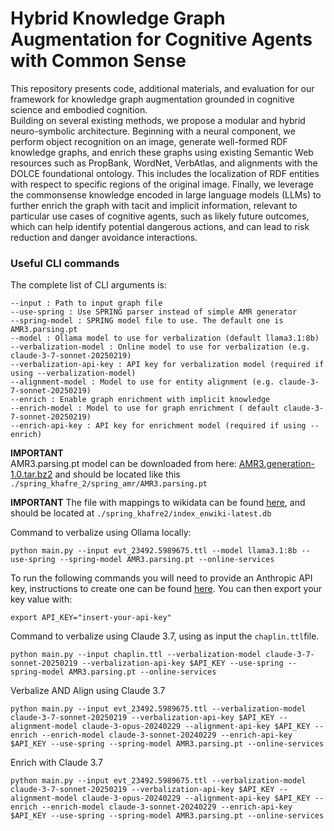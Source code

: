 # Hybrid Knowledge Graph Augmentation for Cognitive Agents with Common Sense
This repository presents code, additional materials, and evaluation for our framework for knowledge graph augmentation grounded in cognitive science and embodied cognition. </br>
Building on several existing methods, we propose a modular and hybrid neuro-symbolic architecture. Beginning with a neural component, we perform object recognition on an image, generate well-formed RDF knowledge graphs, and enrich these graphs using existing Semantic Web resources such as PropBank, WordNet, VerbAtlas, and alignments with the DOLCE foundational ontology. This includes the localization of RDF entities with respect to specific regions of the original image. Finally, we leverage the commonsense knowledge encoded in large language models (LLMs) to further enrich the graph with tacit and implicit information, relevant to particular use cases of cognitive agents, such as likely future outcomes, which can help identify potential dangerous actions, and can lead to risk reduction and danger avoidance interactions.


### Useful CLI commands


The complete list of CLI arguments is:
```
--input : Path to input graph file
--use-spring : Use SPRING parser instead of simple AMR generator
--spring-model : SPRING model file to use. The default one is AMR3.parsing.pt
--model : Ollama model to use for verbalization (default llama3.1:8b)
--verbalization-model : Online model to use for verbalization (e.g. claude-3-7-sonnet-20250219)
--verbalization-api-key : API key for verbalization model (required if using --verbalization-model)
--alignment-model : Model to use for entity alignment (e.g. claude-3-7-sonnet-20250219)
--enrich : Enable graph enrichment with implicit knowledge
--enrich-model : Model to use for graph enrichment ( default claude-3-7-sonnet-20250219)
--enrich-api-key : API key for enrichment model (required if using --enrich)
```





**IMPORTANT** </br>
AMR3.parsing.pt model can be downloaded from here: [AMR3.generation-1.0.tar.bz2](http://nlp.uniroma1.it/AMR/AMR3.generation-1.0.tar.bz2) and should be located like this `./spring_khafre_2/spring_amr/AMR3.parsing.pt`

**IMPORTANT**
The file with mappings to wikidata can be found [here](http://hrilabdemo.ddns.net/index_enwiki-latest.zip), and should be located at `./spring_khafre2/index_enwiki-latest.db`


Command to verbalize using Ollama locally:
```
python main.py --input evt_23492.5989675.ttl --model llama3.1:8b --use-spring --spring-model AMR3.parsing.pt --online-services
```

To run the following commands you will need to provide an Anthropic API key, instructions to create one can be found [here](https://docs.anthropic.com/en/docs/initial-setup).
You can then export your key value with:
```
export API_KEY="insert-your-api-key"
```

Command to verbalize using Claude 3.7, using as input the `chaplin.ttl`file.
```
python main.py --input chaplin.ttl --verbalization-model claude-3-7-sonnet-20250219 --verbalization-api-key $API_KEY --use-spring --spring-model AMR3.parsing.pt --online-services 
```


Verbalize AND Align using Claude 3.7
```
python main.py --input evt_23492.5989675.ttl --verbalization-model claude-3-7-sonnet-20250219 --verbalization-api-key $API_KEY --alignment-model claude-3-opus-20240229 --alignment-api-key $API_KEY --enrich --enrich-model claude-3-sonnet-20240229 --enrich-api-key $API_KEY --use-spring --spring-model AMR3.parsing.pt --online-services
```

Enrich with Claude 3.7
```
python main.py --input evt_23492.5989675.ttl --verbalization-model claude-3-7-sonnet-20250219 --verbalization-api-key $API_KEY --alignment-model claude-3-opus-20240229 --alignment-api-key $API_KEY --enrich --enrich-model claude-3-sonnet-20240229 --enrich-api-key $API_KEY --use-spring --spring-model AMR3.parsing.pt --online-services
```

